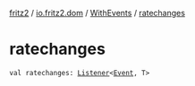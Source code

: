 [fritz2](../../index.md) / [io.fritz2.dom](../index.md) / [WithEvents](index.md) / [ratechanges](./ratechanges.md)

# ratechanges

`val ratechanges: `[`Listener`](../-listener/index.md)`<`[`Event`](https://kotlinlang.org/api/latest/jvm/stdlib/org.w3c.dom.events/-event/index.html)`, T>`